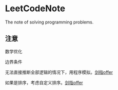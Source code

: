 # LeetCodeNote
The note of solving programming problems.

## 注意
数学优化

边界条件

无法直接推断全部逻辑的情况下，用程序模拟。[剑指offer](https://www.nowcoder.com/practice/d77d11405cc7470d82554cb392585106?tpId=13&tags=&title=&difficulty=0&judgeStatus=0&rp=0)

如果是排序，考虑自定义排序。[剑指offer](https://www.nowcoder.com/practice/8fecd3f8ba334add803bf2a06af1b993?tpId=13&tags=&title=&difficulty=0&judgeStatus=0&rp=1)
